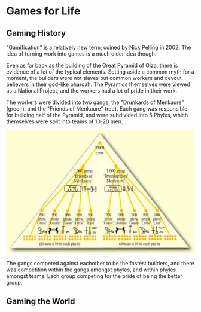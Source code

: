 # Games for Life

## Gaming History

"Gamification" is a relatively new term, coined by Nick Pelling in 2002. The idea of turning work into games is a much older idea though.

Even as far back as the building of the Great Pyramid of Giza, there is evidence of a lot of the typical elements. Setting aside a common myth for a moment, the builders were not slaves but common workers and devout believers in their god-like pharoah. The Pyramids themselves were viewed as a National Project, and the workers had a lot of pride in their work.

The workers were [divided into two gangs](http://www.touregypt.net/featurestories/pyramidworkforce.htm); the "Drunkards of Menkaure" (green), and the "Friends of Menkaure" (red). Each gang was responsible for building half of the Pyramid, and were subdivided into 5 Phyles, which themselves were split into teams of 10-20 men.

![One hell of a Pyramid scheme](./images/pyramidworkforce.jpg)

The gangs competed against eachother to be the fastest builders, and there was competition within the gangs amongst phyles, and within phyles amongst teams. Each group competing for the pride of being the better group.

## Gaming the World

